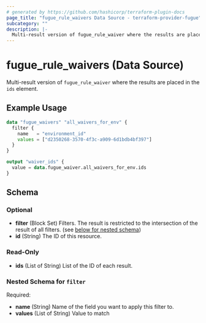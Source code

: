 ```yaml
---
# generated by https://github.com/hashicorp/terraform-plugin-docs
page_title: "fugue_rule_waivers Data Source - terraform-provider-fugue"
subcategory: ""
description: |-
  Multi-result version of fugue_rule_waiver where the results are placed in the ids element.
---
```


# fugue_rule_waivers (Data Source)

Multi-result version of `fugue_rule_waiver` where the results are placed in the `ids` element.

## Example Usage

```terraform
data "fugue_waivers" "all_waivers_for_env" {
  filter {
    name   = "environment_id"
    values = ["d2350268-3570-4f3c-a909-6d1bdb4bf397"]
  }
}

output "waiver_ids" {
  value = data.fugue_waiver.all_waivers_for_env.ids
}
```

<!-- schema generated by tfplugindocs -->
## Schema

### Optional

- **filter** (Block Set) Filters. The result is restricted to the intersection of the result of all filters. (see [below for nested schema](#nestedblock--filter))
- **id** (String) The ID of this resource.

### Read-Only

- **ids** (List of String) List of the ID of each result.

<a id="nestedblock--filter"></a>
### Nested Schema for `filter`

Required:

- **name** (String) Name of the field you want to apply this filter to.
- **values** (List of String) Value to match



